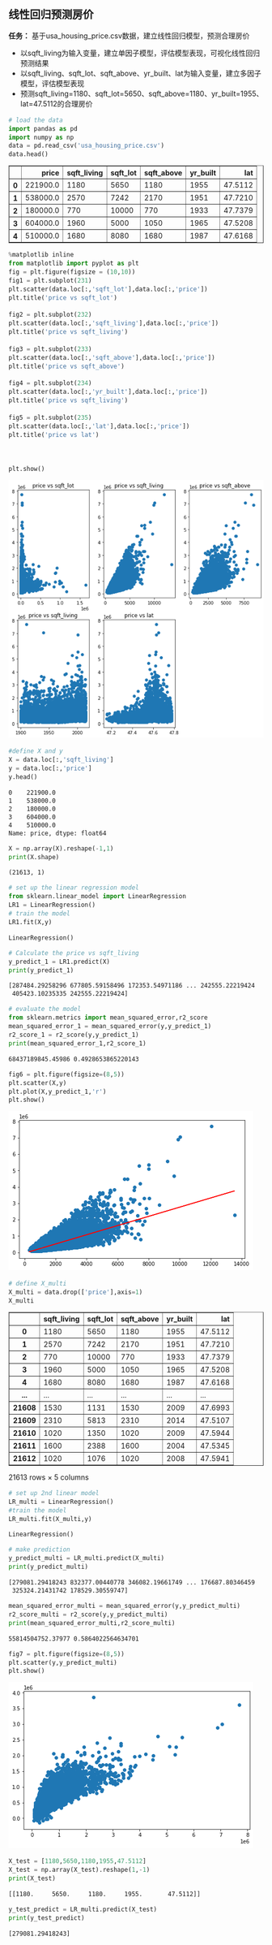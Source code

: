 ## 线性回归预测房价
**任务：**
基于usa_housing_price.csv数据，建立线性回归模型，预测合理房价

- 以sqft_living为输入变量，建立单因子模型，评估模型表现，可视化线性回归预测结果
- 以sqft_living、sqft_lot、sqft_above、yr_built、lat为输入变量，建立多因子模型，评估模型表现
- 预测sqft_living=1180、sqft_lot=5650、sqft_above=1180、yr_built=1955、lat=47.5112的合理房价


```python
# load the data
import pandas as pd
import numpy as np
data = pd.read_csv('usa_housing_price.csv')
data.head()
```




<div>
<style scoped>
    .dataframe tbody tr th:only-of-type {
        vertical-align: middle;
    }

    .dataframe tbody tr th {
        vertical-align: top;
    }
    
    .dataframe thead th {
        text-align: right;
    }
</style>
<table border="1" class="dataframe">
  <thead>
    <tr style="text-align: right;">
      <th></th>
      <th>price</th>
      <th>sqft_living</th>
      <th>sqft_lot</th>
      <th>sqft_above</th>
      <th>yr_built</th>
      <th>lat</th>
    </tr>
  </thead>
  <tbody>
    <tr>
      <th>0</th>
      <td>221900.0</td>
      <td>1180</td>
      <td>5650</td>
      <td>1180</td>
      <td>1955</td>
      <td>47.5112</td>
    </tr>
    <tr>
      <th>1</th>
      <td>538000.0</td>
      <td>2570</td>
      <td>7242</td>
      <td>2170</td>
      <td>1951</td>
      <td>47.7210</td>
    </tr>
    <tr>
      <th>2</th>
      <td>180000.0</td>
      <td>770</td>
      <td>10000</td>
      <td>770</td>
      <td>1933</td>
      <td>47.7379</td>
    </tr>
    <tr>
      <th>3</th>
      <td>604000.0</td>
      <td>1960</td>
      <td>5000</td>
      <td>1050</td>
      <td>1965</td>
      <td>47.5208</td>
    </tr>
    <tr>
      <th>4</th>
      <td>510000.0</td>
      <td>1680</td>
      <td>8080</td>
      <td>1680</td>
      <td>1987</td>
      <td>47.6168</td>
    </tr>
  </tbody>
</table>
</div>




```python
%matplotlib inline
from matplotlib import pyplot as plt
fig = plt.figure(figsize = (10,10))
fig1 = plt.subplot(231)
plt.scatter(data.loc[:,'sqft_lot'],data.loc[:,'price'])
plt.title('price vs sqft_lot')

fig2 = plt.subplot(232)
plt.scatter(data.loc[:,'sqft_living'],data.loc[:,'price'])
plt.title('price vs sqft_living')

fig3 = plt.subplot(233)
plt.scatter(data.loc[:,'sqft_above'],data.loc[:,'price'])
plt.title('price vs sqft_above')

fig4 = plt.subplot(234)
plt.scatter(data.loc[:,'yr_built'],data.loc[:,'price'])
plt.title('price vs sqft_living')

fig5 = plt.subplot(235)
plt.scatter(data.loc[:,'lat'],data.loc[:,'price'])
plt.title('price vs lat')



plt.show()
```


![png](output_2_0.png)



```python
#define X and y
X = data.loc[:,'sqft_living']
y = data.loc[:,'price']
y.head()
```




    0    221900.0
    1    538000.0
    2    180000.0
    3    604000.0
    4    510000.0
    Name: price, dtype: float64




```python
X = np.array(X).reshape(-1,1)
print(X.shape)
```

    (21613, 1)



```python
# set up the linear regression model
from sklearn.linear_model import LinearRegression
LR1 = LinearRegression()
# train the model
LR1.fit(X,y)
```




    LinearRegression()




```python
# Calculate the price vs sqft_living
y_predict_1 = LR1.predict(X)
print(y_predict_1)
```

    [287484.29258296 677805.59158496 172353.54971186 ... 242555.22219424
     405423.10235335 242555.22219424]



```python
# evaluate the model
from sklearn.metrics import mean_squared_error,r2_score
mean_squared_error_1 = mean_squared_error(y,y_predict_1)
r2_score_1 = r2_score(y,y_predict_1)
print(mean_squared_error_1,r2_score_1)
```

    68437189845.45986 0.4928653865220143



```python
fig6 = plt.figure(figsize=(8,5))
plt.scatter(X,y)
plt.plot(X,y_predict_1,'r')
plt.show()
```


![png](output_8_0.png)



```python
# define X_multi
X_multi = data.drop(['price'],axis=1)
X_multi

```




<div>
<style scoped>
    .dataframe tbody tr th:only-of-type {
        vertical-align: middle;
    }

    .dataframe tbody tr th {
        vertical-align: top;
    }
    
    .dataframe thead th {
        text-align: right;
    }
</style>
<table border="1" class="dataframe">
  <thead>
    <tr style="text-align: right;">
      <th></th>
      <th>sqft_living</th>
      <th>sqft_lot</th>
      <th>sqft_above</th>
      <th>yr_built</th>
      <th>lat</th>
    </tr>
  </thead>
  <tbody>
    <tr>
      <th>0</th>
      <td>1180</td>
      <td>5650</td>
      <td>1180</td>
      <td>1955</td>
      <td>47.5112</td>
    </tr>
    <tr>
      <th>1</th>
      <td>2570</td>
      <td>7242</td>
      <td>2170</td>
      <td>1951</td>
      <td>47.7210</td>
    </tr>
    <tr>
      <th>2</th>
      <td>770</td>
      <td>10000</td>
      <td>770</td>
      <td>1933</td>
      <td>47.7379</td>
    </tr>
    <tr>
      <th>3</th>
      <td>1960</td>
      <td>5000</td>
      <td>1050</td>
      <td>1965</td>
      <td>47.5208</td>
    </tr>
    <tr>
      <th>4</th>
      <td>1680</td>
      <td>8080</td>
      <td>1680</td>
      <td>1987</td>
      <td>47.6168</td>
    </tr>
    <tr>
      <th>...</th>
      <td>...</td>
      <td>...</td>
      <td>...</td>
      <td>...</td>
      <td>...</td>
    </tr>
    <tr>
      <th>21608</th>
      <td>1530</td>
      <td>1131</td>
      <td>1530</td>
      <td>2009</td>
      <td>47.6993</td>
    </tr>
    <tr>
      <th>21609</th>
      <td>2310</td>
      <td>5813</td>
      <td>2310</td>
      <td>2014</td>
      <td>47.5107</td>
    </tr>
    <tr>
      <th>21610</th>
      <td>1020</td>
      <td>1350</td>
      <td>1020</td>
      <td>2009</td>
      <td>47.5944</td>
    </tr>
    <tr>
      <th>21611</th>
      <td>1600</td>
      <td>2388</td>
      <td>1600</td>
      <td>2004</td>
      <td>47.5345</td>
    </tr>
    <tr>
      <th>21612</th>
      <td>1020</td>
      <td>1076</td>
      <td>1020</td>
      <td>2008</td>
      <td>47.5941</td>
    </tr>
  </tbody>
</table>
<p>21613 rows × 5 columns</p>
</div>




```python
# set up 2nd linear model
LR_multi = LinearRegression()
#train the model
LR_multi.fit(X_multi,y)
```




    LinearRegression()




```python
# make prediction
y_predict_multi = LR_multi.predict(X_multi)
print(y_predict_multi)
```

    [279081.29418243 832377.00440778 346082.19661749 ... 176687.80346459
     325324.21431742 178529.30559747]



```python
mean_squared_error_multi = mean_squared_error(y,y_predict_multi)
r2_score_multi = r2_score(y,y_predict_multi)
print(mean_squared_error_multi,r2_score_multi)
```

    55814504752.37977 0.5864022564634701



```python
fig7 = plt.figure(figsize=(8,5))
plt.scatter(y,y_predict_multi)
plt.show()
```


![png](output_13_0.png)



```python
X_test = [1180,5650,1180,1955,47.5112]
X_test = np.array(X_test).reshape(1,-1)
print(X_test)
```

    [[1180.     5650.     1180.     1955.       47.5112]]



```python
y_test_predict = LR_multi.predict(X_test)
print(y_test_predict)
```

    [279081.29418243]


